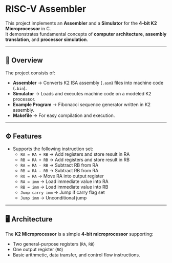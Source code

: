 # RISC-V Assembler

This project implements an **Assembler** and a **Simulator** for the **4-bit K2 Microprocessor** in C.  
It demonstrates fundamental concepts of **computer architecture**, **assembly translation**, and **processor simulation**.

---

## 📖 Overview
The project consists of:
- **Assembler** → Converts K2 ISA assembly (`.asm`) files into machine code (`.bin`).
- **Simulator** → Loads and executes machine code on a modeled K2 processor.
- **Example Program** → Fibonacci sequence generator written in K2 assembly.
- **Makefile** → For easy compilation and execution.

---

## ⚙️ Features
- Supports the following instruction set:
  - `RA = RA + RB` → Add registers and store result in RA
  - `RB = RA + RB` → Add registers and store result in RB
  - `RA = RA - RB` → Subtract RB from RA
  - `RB = RA - RB` → Subtract RB from RA
  - `RO = RA` → Move RA into output register
  - `RA = imm` → Load immediate value into RA
  - `RB = imm` → Load immediate value into RB
  - `Jump carry imm` → Jump if carry flag set
  - `Jump imm` → Unconditional jump

---

## 🖥️ Architecture
The **K2 Microprocessor** is a simple **4-bit microprocessor** supporting:
- Two general-purpose registers (`RA`, `RB`)
- One output register (`RO`)
- Basic arithmetic, data transfer, and control flow instructions.
